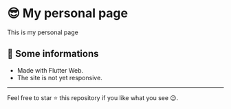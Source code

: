 # 😎 My personal page
  This is my personal page

## 📢 Some informations

- Made with Flutter Web.
- The site is not yet responsive.
 
***
Feel free to star ⭐ this repository if you like what you see 😉.
